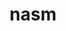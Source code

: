 ---
title: "nasm"
layout: cache
categories: [package, develop-2024-04-21]
meta: {"versions": ["2.15.05"], "compilers": ["gcc@=10.2.1", "gcc@=7.3.1"], "oss": ["amzn2", "centos7"], "platforms": ["linux"], "targets": ["aarch64", "neoverse_n1", "x86_64_v3"], "stacks": ["aws-isc-aarch64", "developer-tools-manylinux2014", "root"], "num_specs": 3, "num_specs_by_stack": {"aws-isc-aarch64": 2, "root": 3, "developer-tools-manylinux2014": 1}}
spec_details: [{"hash": "u3tex354otu2qfswlhqoxqx5byiyi4ob", "compiler": "gcc@=7.3.1", "versions": ["2.15.05"], "os": "amzn2", "platform": "linux", "target": "neoverse_n1", "variants": ["build_system=autotools"], "stacks": ["aws-isc-aarch64", "root"], "size": "-", "tarball": "https://binaries.spack.io/releases/develop-2024-04-21/build_cache/linux-amzn2-neoverse_n1/gcc-7.3.1/nasm-2.15.05/linux-amzn2-neoverse_n1-gcc-7.3.1-nasm-2.15.05-u3tex354otu2qfswlhqoxqx5byiyi4ob.spack"}, {"hash": "h75kjpphgpiowm6cbmrvmm4w36nz6euk", "compiler": "gcc@=10.2.1", "versions": ["2.15.05"], "os": "centos7", "platform": "linux", "target": "x86_64_v3", "variants": ["build_system=autotools"], "stacks": ["developer-tools-manylinux2014", "root"], "size": "-", "tarball": "https://binaries.spack.io/releases/develop-2024-04-21/build_cache/linux-centos7-x86_64_v3/gcc-10.2.1/nasm-2.15.05/linux-centos7-x86_64_v3-gcc-10.2.1-nasm-2.15.05-h75kjpphgpiowm6cbmrvmm4w36nz6euk.spack"}, {"hash": "m4jihfabmwunp33v6ndketpvxxwcmq3s", "compiler": "gcc@=7.3.1", "versions": ["2.15.05"], "os": "amzn2", "platform": "linux", "target": "aarch64", "variants": ["build_system=autotools"], "stacks": ["aws-isc-aarch64", "root"], "size": "-", "tarball": "https://binaries.spack.io/releases/develop-2024-04-21/build_cache/linux-amzn2-aarch64/gcc-7.3.1/nasm-2.15.05/linux-amzn2-aarch64-gcc-7.3.1-nasm-2.15.05-m4jihfabmwunp33v6ndketpvxxwcmq3s.spack"}]
---